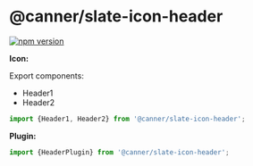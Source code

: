 # @canner/slate-icon-header

[![npm version](https://badge.fury.io/js/%40canner%2Fslate-icon-header.svg)](https://badge.fury.io/js/%40canner%2Fslate-icon-header)

**Icon:**

Export components: 
  - Header1
  - Header2

```js
import {Header1, Header2} from '@canner/slate-icon-header';
```

**Plugin:**

```js
import {HeaderPlugin} from '@canner/slate-icon-header';
```
